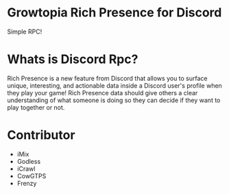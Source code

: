 # Growtopia Rich Presence for Discord
Simple RPC!

# Whats is Discord Rpc?
Rich Presence is a new feature from Discord that allows you to surface unique, interesting, and actionable data inside a Discord user's profile when they play your game! Rich Presence data should give others a clear understanding of what someone is doing so they can decide if they want to play together or not.

# Contributor
- iMix
- Godless
- iCrawl
- CowGTPS
- Frenzy
